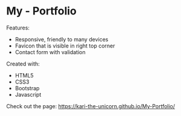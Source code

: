 # My - Portfolio

Features:

 * Responsive, friendly to many devices
 * Favicon that is visible in right top corner
 * Contact form with validation

Created with:

 * HTML5
 * CSS3
 * Bootstrap
 * Javascript

Check out the page:  https://kari-the-unicorn.github.io/My-Portfolio/
